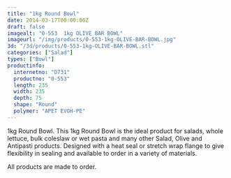 ```yaml
---
title: "1kg Round Bowl"
date: 2014-03-17T00:00:00Z
draft: false
imagealt: "0-553  1kg OLIVE BAR BOWL"
imageurl: "/img/products/0-553-1kg-OLIVE-BAR-BOWL.jpg"
3d: "/3d/products/0-553-1kg-OLIVE-BAR-BOWL.stl"
categories: ["Salad"]
types: ["Bowl"]
productinfo:
  internetno: "D731"
  productno: "0-553"
  length: 235
  width: 235
  depth: 75
  shape: "Round"
  polymer: "APET EVOH-PE"
---
```

1kg Round Bowl. This 1kg Round Bowl is the ideal product for salads, whole lettuce, bulk coleslaw or wet pasta and many other Salad, Olive and Antipasti products. Designed with a heat seal or stretch wrap flange to give flexibility in sealing and available to order in a variety of materials.

All products are made to order.

 